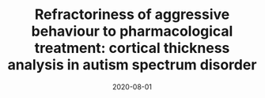 ---
title: "Refractoriness of aggressive behaviour to pharmacological treatment: cortical thickness analysis in autism spectrum disorder"
collection: publications
permalink: /publication/2020-08-01-Refractoriness-of-aggressive-behaviour-to-pharmacological-treatment-cortical-thickness-analysis-in-autism-spectrum-disorder
date: 2020-08-01
venue: 'BJPsych open'
paperurl: 'http://dx.doi.org/10.1192/bjo.2020.71'
citation: 'Gouveia, Flavia Venetucci, Germann, Jürgen, <b>Devenyi, Gabriel A</b>, Morais, Rosa M C B, Santos, Ana Paula M, Fonoff, Erich T, Hamani, Clement, Brentani, Helena, Chakravarty, M Mallar, Martinez, Raquel C R, &quot;<i>Refractoriness of aggressive behaviour to pharmacological treatment: cortical thickness analysis in autism spectrum disorder</i>.&quot; BJPsych open, 2020.'
---